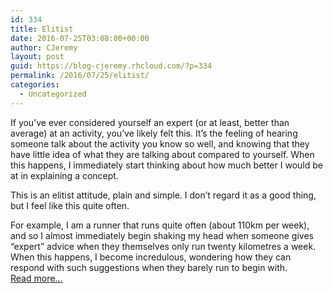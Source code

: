 ```yaml
---
id: 334
title: Elitist
date: 2016-07-25T03:08:00+00:00
author: CJeremy
layout: post
guid: https://blog-cjeremy.rhcloud.com/?p=334
permalink: /2016/07/25/elitist/
categories:
  - Uncategorized
---
```

If you&#8217;ve ever considered yourself an expert (or at least, better than average) at an activity, you&#8217;ve likely felt this. It&#8217;s the feeling of hearing someone talk about the activity you know so well, and knowing that they have little idea of what they are talking about compared to yourself. When this happens, I immediately start thinking about how much better I would be at in explaining a concept.

This is an elitist attitude, plain and simple. I don&#8217;t regard it as a good thing, but I feel like this quite often.

For example, I am a runner that runs quite often (about 110km per week), and so I almost immediately begin shaking my head when someone gives &#8220;expert&#8221; advice when they themselves only run twenty kilometres a week. When this happens, I become incredulous, wondering how they can respond with such suggestions when they barely run to begin with. <span class="post-teaser-more">&nbsp;<br /><a href="http://blog-cjeremy.rhcloud.com/2016/07/25/elitist/" title="Permanent Link: Elitist" rel="bookmark">Read more...</br></span></p>